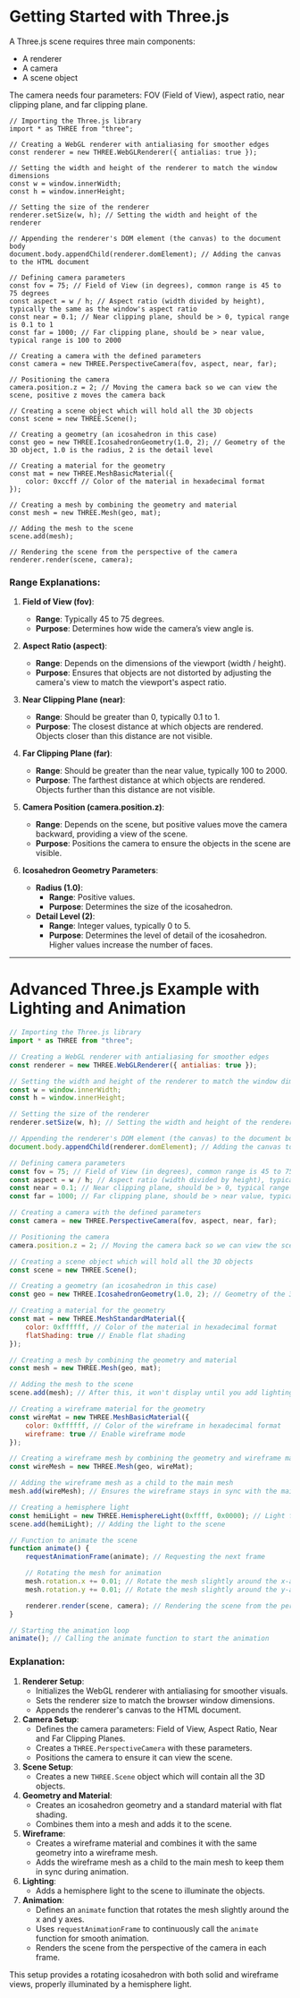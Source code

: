 # Getting Started with Three.js

A Three.js scene requires three main components:

- A renderer
- A camera
- A scene object

The camera needs four parameters: FOV (Field of View), aspect ratio, near clipping plane, and far clipping plane.

```JS
// Importing the Three.js library
import * as THREE from "three";

// Creating a WebGL renderer with antialiasing for smoother edges
const renderer = new THREE.WebGLRenderer({ antialias: true });

// Setting the width and height of the renderer to match the window dimensions
const w = window.innerWidth;
const h = window.innerHeight;

// Setting the size of the renderer
renderer.setSize(w, h); // Setting the width and height of the renderer

// Appending the renderer's DOM element (the canvas) to the document body
document.body.appendChild(renderer.domElement); // Adding the canvas to the HTML document

// Defining camera parameters
const fov = 75; // Field of View (in degrees), common range is 45 to 75 degrees
const aspect = w / h; // Aspect ratio (width divided by height), typically the same as the window's aspect ratio
const near = 0.1; // Near clipping plane, should be > 0, typical range is 0.1 to 1
const far = 1000; // Far clipping plane, should be > near value, typical range is 100 to 2000

// Creating a camera with the defined parameters
const camera = new THREE.PerspectiveCamera(fov, aspect, near, far);

// Positioning the camera
camera.position.z = 2; // Moving the camera back so we can view the scene, positive z moves the camera back

// Creating a scene object which will hold all the 3D objects
const scene = new THREE.Scene();

// Creating a geometry (an icosahedron in this case)
const geo = new THREE.IcosahedronGeometry(1.0, 2); // Geometry of the 3D object, 1.0 is the radius, 2 is the detail level

// Creating a material for the geometry
const mat = new THREE.MeshBasicMaterial({
    color: 0xccff // Color of the material in hexadecimal format
});

// Creating a mesh by combining the geometry and material
const mesh = new THREE.Mesh(geo, mat);

// Adding the mesh to the scene
scene.add(mesh);

// Rendering the scene from the perspective of the camera
renderer.render(scene, camera);
```

### Range Explanations:

1. **Field of View (fov)**:
   - **Range**: Typically 45 to 75 degrees.
   - **Purpose**: Determines how wide the camera’s view angle is.

2. **Aspect Ratio (aspect)**:
   - **Range**: Depends on the dimensions of the viewport (width / height).
   - **Purpose**: Ensures that objects are not distorted by adjusting the camera's view to match the viewport's aspect ratio.

3. **Near Clipping Plane (near)**:
   - **Range**: Should be greater than 0, typically 0.1 to 1.
   - **Purpose**: The closest distance at which objects are rendered. Objects closer than this distance are not visible.

4. **Far Clipping Plane (far)**:
   - **Range**: Should be greater than the near value, typically 100 to 2000.
   - **Purpose**: The farthest distance at which objects are rendered. Objects further than this distance are not visible.

5. **Camera Position (camera.position.z)**:
   - **Range**: Depends on the scene, but positive values move the camera backward, providing a view of the scene.
   - **Purpose**: Positions the camera to ensure the objects in the scene are visible.

6. **Icosahedron Geometry Parameters**:
   - **Radius (1.0)**:
     - **Range**: Positive values.
     - **Purpose**: Determines the size of the icosahedron.
   - **Detail Level (2)**:
     - **Range**: Integer values, typically 0 to 5.
     - **Purpose**: Determines the level of detail of the icosahedron. Higher values increase the number of faces.

---

# Advanced Three.js Example with Lighting and Animation

```javascript
// Importing the Three.js library
import * as THREE from "three";

// Creating a WebGL renderer with antialiasing for smoother edges
const renderer = new THREE.WebGLRenderer({ antialias: true });

// Setting the width and height of the renderer to match the window dimensions
const w = window.innerWidth;
const h = window.innerHeight;

// Setting the size of the renderer
renderer.setSize(w, h); // Setting the width and height of the renderer

// Appending the renderer's DOM element (the canvas) to the document body
document.body.appendChild(renderer.domElement); // Adding the canvas to the HTML document

// Defining camera parameters
const fov = 75; // Field of View (in degrees), common range is 45 to 75 degrees
const aspect = w / h; // Aspect ratio (width divided by height), typically the same as the window's aspect ratio
const near = 0.1; // Near clipping plane, should be > 0, typical range is 0.1 to 1
const far = 1000; // Far clipping plane, should be > near value, typical range is 100 to 2000

// Creating a camera with the defined parameters
const camera = new THREE.PerspectiveCamera(fov, aspect, near, far);

// Positioning the camera
camera.position.z = 2; // Moving the camera back so we can view the scene, positive z moves the camera back

// Creating a scene object which will hold all the 3D objects
const scene = new THREE.Scene();

// Creating a geometry (an icosahedron in this case)
const geo = new THREE.IcosahedronGeometry(1.0, 2); // Geometry of the 3D object, 1.0 is the radius, 2 is the detail level

// Creating a material for the geometry
const mat = new THREE.MeshStandardMaterial({
    color: 0xffffff, // Color of the material in hexadecimal format
    flatShading: true // Enable flat shading
});

// Creating a mesh by combining the geometry and material
const mesh = new THREE.Mesh(geo, mat);

// Adding the mesh to the scene
scene.add(mesh); // After this, it won't display until you add lighting

// Creating a wireframe material for the geometry
const wireMat = new THREE.MeshBasicMaterial({
    color: 0xffffff, // Color of the wireframe in hexadecimal format
    wireframe: true // Enable wireframe mode
});

// Creating a wireframe mesh by combining the geometry and wireframe material
const wireMesh = new THREE.Mesh(geo, wireMat);

// Adding the wireframe mesh as a child to the main mesh
mesh.add(wireMesh); // Ensures the wireframe stays in sync with the main mesh during animation

// Creating a hemisphere light
const hemiLight = new THREE.HemisphereLight(0xffff, 0x0000); // Light from sky (0xffff) and ground (0x0000)
scene.add(hemiLight); // Adding the light to the scene

// Function to animate the scene
function animate() {
    requestAnimationFrame(animate); // Requesting the next frame

    // Rotating the mesh for animation
    mesh.rotation.x += 0.01; // Rotate the mesh slightly around the x-axis
    mesh.rotation.y += 0.01; // Rotate the mesh slightly around the y-axis

    renderer.render(scene, camera); // Rendering the scene from the perspective of the camera
}

// Starting the animation loop
animate(); // Calling the animate function to start the animation
```

### Explanation:

1. **Renderer Setup**:
    - Initializes the WebGL renderer with antialiasing for smoother visuals.
    - Sets the renderer size to match the browser window dimensions.
    - Appends the renderer's canvas to the HTML document.
2. **Camera Setup**:
    - Defines the camera parameters: Field of View, Aspect Ratio, Near and Far Clipping Planes.
    - Creates a `THREE.PerspectiveCamera` with these parameters.
    - Positions the camera to ensure it can view the scene.
3. **Scene Setup**:
    - Creates a new `THREE.Scene` object which will contain all the 3D objects.
4. **Geometry and Material**:
    - Creates an icosahedron geometry and a standard material with flat shading.
    - Combines them into a mesh and adds it to the scene.
5. **Wireframe**:
    - Creates a wireframe material and combines it with the same geometry into a wireframe mesh.
    - Adds the wireframe mesh as a child to the main mesh to keep them in sync during animation.
6. **Lighting**:
    - Adds a hemisphere light to the scene to illuminate the objects.
7. **Animation**:
    - Defines an `animate` function that rotates the mesh slightly around the x and y axes.
    - Uses `requestAnimationFrame` to continuously call the `animate` function for smooth animation.
    - Renders the scene from the perspective of the camera in each frame.

This setup provides a rotating icosahedron with both solid and wireframe views, properly illuminated by a hemisphere light.